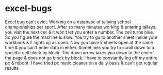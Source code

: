 # excel-bugs
Excel bug can't evict. Working on a database of tallying school championships per sport. After so many minutes working &amp; entering talleys, you visit the next cell &amp; it won't let you enter a number. The cell turns blue. So you figure the machine is slow. You try to go to another sheet inside your workbook &amp; it lights up as open. Now you have 2 sheets open at the same time &amp; you can't enter data in either. Sometimes you try to scroll down to a specific cell block by block. The down arrow takes you down to the end of the page &amp; does not go block by block. I have to constantly log off my entire pc &amp; reboot. I have tried pc matic cleaner on a daily basis &amp; can't get regular results.
